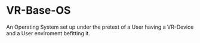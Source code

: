 # VR-Base-OS
An Operating System set up under the pretext of a User having a VR-Device and a User enviroment befitting it.
